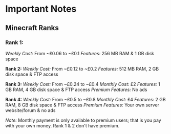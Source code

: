 # Important Notes
Minecraft Ranks
----------------
### Rank 1:
*Weekly Cost:* From ~£0.06 to ~£0.1
*Features:* 256 MB RAM & 1 GB disk space

**Rank 2:**
*Weekly Cost:* From ~£0.12 to ~£0.2
*Features:* 512 MB RAM, 2 GB disk space & FTP access

**Rank 3:**
*Weekly Cost:* From ~£0.24 to ~£0.4
*Monthly Cost:* £2
*Features:* 1 GB RAM, 4 GB disk space & FTP access
*Premium Features:* No ads

**Rank 4:**
*Weekly Cost:* From ~£0.5 to ~£0.8
*Monthly Cost:* £4
*Features:* 2 GB RAM, 8 GB disk space & FTP access
*Premium Features:* Your own server website/forum & no ads

*Note:* Monthly payment is only available to premium users; that is you pay with your own money. Rank 1 & 2 don't have premium.
